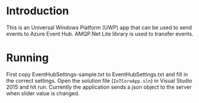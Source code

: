 # Introduction

This is an Universal Windows Platform (UWP) app that can be used to send events to Azure Event Hub. AMQP.Net Lite library is used to transfer events.

# Running

First copy EventHubSettings-sample.txt to EventHubSettings.txt and fill in the correct settings. 
Open the solution file (`IoTCoreApp.sln`) in Visual Studio 2015 and hit run. Currently the application 
sends a json object to the server when slider value is changed.


